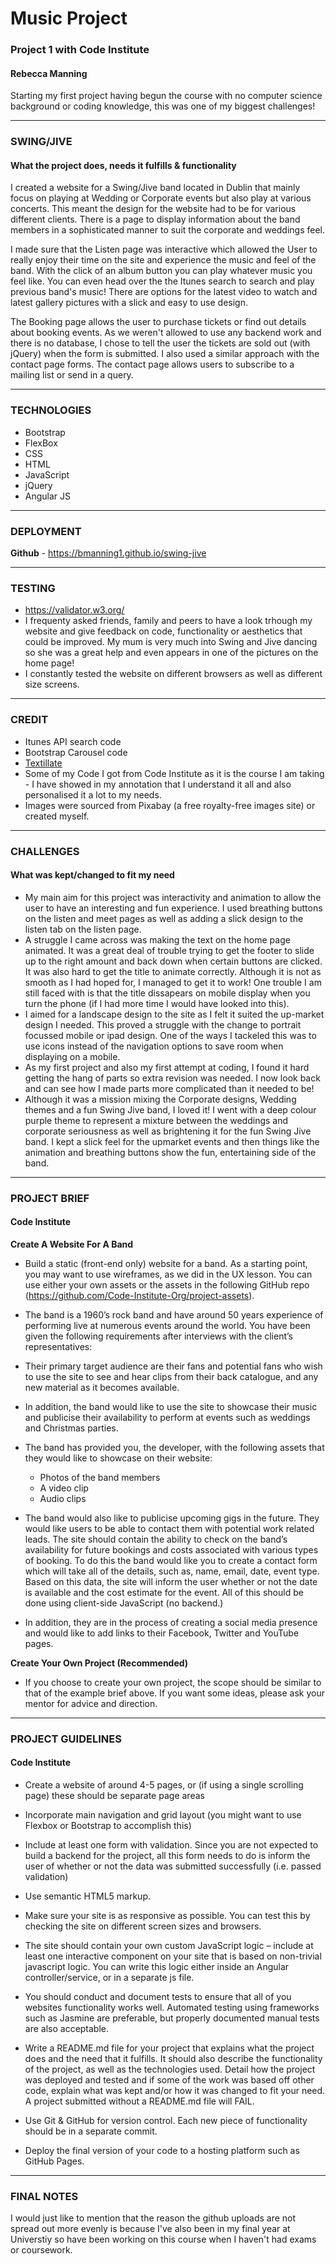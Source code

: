 # Music Project

### Project 1 with Code Institute 
#### Rebecca Manning

Starting my first project having begun the course with no computer science background or coding knowledge, this was one of my biggest challenges!

----------------
### SWING/JIVE
#### What the project does, needs it fulfills & functionality

I created a website for a Swing/Jive band located in Dublin that mainly focus on playing at Wedding or Corporate events but also play at various concerts. This meant the design for the website had to be for various different clients. There is a page to display information about the band members in a sophisticated manner to suit the corporate and weddings feel. 

I made sure that the Listen page was interactive which allowed the User to really enjoy their time on the site and experience the music and feel of the band. With the click of an album button you can play whatever music you feel like. You can even head over the the Itunes search to search and play previous band's music! There are options for the latest video to watch and latest gallery pictures with a slick and easy to use design.

The Booking page allows the user to purchase tickets or find out details about booking events. As we weren't allowed to use any backend work and there is no database, I chose to tell the user the tickets are sold out (with jQuery) when the form is submitted. I also used a similar approach with the contact page forms. The contact page allows users to subscribe to a mailing list or send in a query.

----------------
### TECHNOLOGIES

* Bootstrap
* FlexBox
* CSS
* HTML
* JavaScript
* jQuery
* Angular JS

----------------
### DEPLOYMENT

**Github** - https://bmanning1.github.io/swing-jive

----------------
### TESTING

* https://validator.w3.org/
* I frequenty asked friends, family and peers to have a look trhough my website and give feedback on code, functionality or aesthetics that could be improved. My mum is very much into Swing and Jive dancing so she was a great help and even appears in one of the pictures on the home page!
* I constantly tested the website on different browsers as well as different size screens.

----------------
### CREDIT

* Itunes API search code
* Bootstrap Carousel code
* [Textillate](http://textillate.js.org/)
* Some of my Code I got from Code Institute as it is the course I am taking - I have showed in my annotation that I understand it all and also personalised it a lot to my needs.
* Images were sourced from Pixabay (a free royalty-free images site) or created myself.

----------------
### CHALLENGES
#### What was kept/changed to fit my need

* My main aim for this project was interactivity and animation to allow the user to have an interesting and fun experience. I used breathing buttons on the listen and meet pages as well as adding a slick design to the listen tab on the listen page. 
* A struggle I came across was making the text on the home page animated. It was a great deal of trouble trying to get the footer to slide up to the right amount and back down when certain buttons are clicked. It was also hard to get the title to animate correctly. Although it is not as smooth as I had hoped for, I managed to get it to work! One trouble I am still faced with is that the title dissapears on mobile display when you turn the phone (if I had more time I would have looked into this). 
* I aimed for a landscape design to the site as I felt it suited the up-market design I needed. This proved a struggle with the change to portrait focussed mobile or ipad design. One of the ways I tackeled this was to use icons instead of the navigation options to save room when displaying on a mobile.
* As my first project and also my first attempt at coding, I found it hard getting the hang of parts so extra revision was needed. I now look back and can see how I made parts more complicated than it needed to be!
* Although it was a mission mixing the Corporate designs, Wedding themes and a fun Swing Jive band, I loved it! I went with a deep colour purple theme to represent a mixture between the weddings and corporate seriousness as well as brightening it for the fun Swing Jive band. I kept a slick feel for the upmarket events and then things like the animation and breathing buttons show the fun, entertaining side of the band.

----------------
### PROJECT BRIEF
#### Code Institute

**Create A Website For A Band**

* Build a static (front-end only) website for a band. As a starting point, you may want to use wireframes, as we did in the UX lesson. You can use either your own assets or the assets in the following GitHub repo (https://github.com/Code-Institute-Org/project-assets).

* The band is a 1960’s rock band and have around 50 years experience of performing live at numerous events around the world. You have been given the following requirements after interviews with the client’s representatives:

* Their primary target audience are their fans and potential fans who wish to use the site to see and hear clips from their back catalogue, and any new material as it becomes available.

* In addition, the band would like to use the site to showcase their music and publicise their availability to perform at events such as weddings and Christmas parties.

* The band has provided you, the developer, with the following assets that they would like to showcase on their website:
  * Photos of the band members
  * A video clip
  * Audio clips

* The band would also like to publicise upcoming gigs in the future. They would like users to be able to contact them with potential work related leads. The site should contain the ability to check on the band’s availability for future bookings and costs associated with various types of booking. To do this the band would like you to create a contact form which will take all of the details, such as, name, email, date, event type. Based on this data, the site will inform the user whether or not the date is available and the cost estimate for the event. All of this should be done using client-side JavaScript (no backend.)

* In addition, they are in the process of creating a social media presence and would like to add links to their Facebook, Twitter and YouTube pages.

**Create Your Own Project (Recommended)**

* If you choose to create your own project, the scope should be similar to that of the example brief above. If you want some ideas, please ask your mentor for advice and direction.

-----------------
### PROJECT GUIDELINES
#### Code Institute

* Create a website of around 4-5 pages, or (if using a single scrolling page) these should be separate page areas

* Incorporate main navigation and grid layout (you might want to use Flexbox or Bootstrap to accomplish this)

* Include at least one form with validation. Since you are not expected to build a backend for the project, all this form needs to do is inform the user of whether or not the data was submitted successfully (i.e. passed validation)

* Use semantic HTML5 markup.

* Make sure your site is as responsive as possible. You can test this by checking the site on different screen sizes and browsers.

* The site should contain your own custom JavaScript logic – include at least one interactive component on your site that is based on non-trivial javascript logic. You can write this logic either inside an Angular controller/service, or in a separate js file.

* You should conduct and document tests to ensure that all of you websites functionality works well. Automated testing using frameworks such as Jasmine are preferable, but properly documented manual tests are also acceptable.

* Write a README.md file for your project that explains what the project does and the need that it fulfills. It should also describe the functionality of the project, as well as the technologies used. Detail how the project was deployed and tested and if some of the work was based off other code, explain what was kept and/or how it was changed to fit your need. A project submitted without a README.md file will FAIL.

* Use Git & GitHub for version control. Each new piece of functionality should be in a separate commit.

* Deploy the final version of your code to a hosting platform such as GitHub Pages.

-----------------
### FINAL NOTES

I would just like to mention that the reason the github uploads are not spread out more evenly is because I've also been in my final year at Universtiy so have been working on this course when I haven't had exams or coursework.

